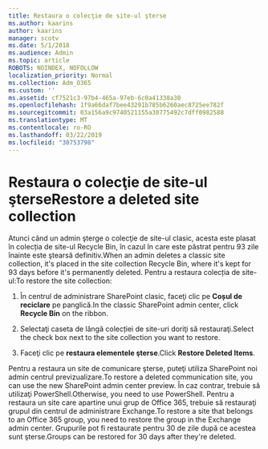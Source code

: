 ```yaml
---
title: Restaura o colecţie de site-ul şterse
ms.author: kaarins
author: kaarins
manager: scotv
ms.date: 5/1/2018
ms.audience: Admin
ms.topic: article
ROBOTS: NOINDEX, NOFOLLOW
localization_priority: Normal
ms.collection: Adm_O365
ms.custom: ''
ms.assetid: cf7521c3-97b4-465a-97eb-6c0a41338a30
ms.openlocfilehash: 1f9a66daf7bee43291b785b6260aec8725ee782f
ms.sourcegitcommit: 03a156a9c9740521155a30775492c7dff0982588
ms.translationtype: MT
ms.contentlocale: ro-RO
ms.lasthandoff: 03/22/2019
ms.locfileid: "30753798"
---
```

# <a name="restore-a-deleted-site-collection"></a><span data-ttu-id="01ea3-102">Restaura o colecţie de site-ul şterse</span><span class="sxs-lookup"><span data-stu-id="01ea3-102">Restore a deleted site collection</span></span>

<span data-ttu-id="01ea3-103">Atunci când un admin şterge o colecţie de site-ul clasic, acesta este plasat în colecția de site-ul Recycle Bin, în cazul în care este păstrat pentru 93 zile înainte este ştearsă definitiv.</span><span class="sxs-lookup"><span data-stu-id="01ea3-103">When an admin deletes a classic site collection, it's placed in the site collection Recycle Bin, where it's kept for 93 days before it's permanently deleted.</span></span> <span data-ttu-id="01ea3-104">Pentru a restaura colecția de site-ul:</span><span class="sxs-lookup"><span data-stu-id="01ea3-104">To restore the site collection:</span></span>
  
1. <span data-ttu-id="01ea3-105">În centrul de administrare SharePoint clasic, faceţi clic pe **Coșul de reciclare** pe panglică.</span><span class="sxs-lookup"><span data-stu-id="01ea3-105">In the classic SharePoint admin center, click **Recycle Bin** on the ribbon.</span></span> 
    
2. <span data-ttu-id="01ea3-106">Selectaţi caseta de lângă colecției de site-uri doriţi să restauraţi.</span><span class="sxs-lookup"><span data-stu-id="01ea3-106">Select the check box next to the site collection you want to restore.</span></span>
    
3. <span data-ttu-id="01ea3-107">Faceţi clic pe **restaura elementele şterse**.</span><span class="sxs-lookup"><span data-stu-id="01ea3-107">Click **Restore Deleted Items**.</span></span>
    
<span data-ttu-id="01ea3-108">Pentru a restaura un site de comunicare şterse, puteţi utiliza SharePoint noi admin centrul previzualizare.</span><span class="sxs-lookup"><span data-stu-id="01ea3-108">To restore a deleted communication site, you can use the new SharePoint admin center preview.</span></span> <span data-ttu-id="01ea3-109">În caz contrar, trebuie să utilizaţi PowerShell.</span><span class="sxs-lookup"><span data-stu-id="01ea3-109">Otherwise, you need to use PowerShell.</span></span> <span data-ttu-id="01ea3-110">Pentru a restaura un site care apartine unui grup de Office 365, trebuie să restauraţi grupul din centrul de administrare Exchange.</span><span class="sxs-lookup"><span data-stu-id="01ea3-110">To restore a site that belongs to an Office 365 group, you need to restore the group in the Exchange admin center.</span></span> <span data-ttu-id="01ea3-111">Grupurile pot fi restaurate pentru 30 de zile după ce acestea sunt şterse.</span><span class="sxs-lookup"><span data-stu-id="01ea3-111">Groups can be restored for 30 days after they're deleted.</span></span>
  

